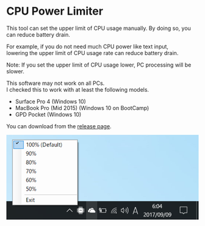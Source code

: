 # CPU Power Limiter
  
This tool can set the upper limit of CPU usage manually.
By doing so, you can reduce battery drain.

For example, if you do not need much CPU power like text input,  
lowering the upper limit of CPU usage rate can reduce battery drain.

Note: If you set the upper limit of CPU usage lower, PC processing will be slower.

This software may not work on all PCs.  
I checked this to work with at least the following models.
- Surface Pro 4 (Windows 10)
- MacBook Pro (Mid 2015) (Windows 10 on BootCamp)
- GPD Pocket (Windows 10)

You can download from the [release page](https://github.com/t-miyake/CpuPowerLimiter/releases).  

![Screenshot](https://github.com/t-miyake/CpuPowerLimiter/blob/master/Screenshot.png)
